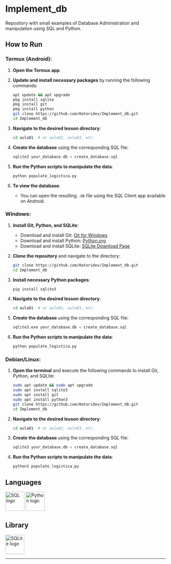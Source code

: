 # Implement_db

Repository with small examples of Database Administration and manipulation using SQL and Python.

## How to Run

### Termux (Android):
1. **Open the Termux app**.
2. **Update and install necessary packages** by running the following commands:
   ```bash
   apt update && apt upgrade
   pkg install sqlite
   pkg install git
   pkg install python
   git clone https://github.com/Hatoridev/Implement_db.git
   cd Implement_db
   ```

3. **Navigate to the desired lesson directory**:
   ```bash
   cd aula01  # or aula02, aula03, etc.
   ```

4. **Create the database** using the corresponding SQL file:
   ```bash
   sqlite3 your_database.db < create_database.sql
   ```

5. **Run the Python scripts to manipulate the data**:
   ```bash
   python populate_logistica.py
   ```

6. **To view the database**:
   - You can open the resulting `.db` file using the SQL Client app available on Android.

### Windows:
1. **Install Git, Python, and SQLite**:
   - Download and install Git: [Git for Windows](https://gitforwindows.org/)
   - Download and install Python: [Python.org](https://www.python.org/downloads/)
   - Download and install SQLite: [SQLite Download Page](https://www.sqlite.org/download.html)

2. **Clone the repository** and navigate to the directory:
   ```bash
   git clone https://github.com/Hatoridev/Implement_db.git
   cd Implement_db
   ```

3. **Install necessary Python packages**:
   ```bash
   pip install sqlite3
   ```

4. **Navigate to the desired lesson directory**:
   ```bash
   cd aula01  # or aula02, aula03, etc.
   ```

5. **Create the database** using the corresponding SQL file:
   ```bash
   sqlite3.exe your_database.db < create_database.sql
   ```

6. **Run the Python scripts to manipulate the data**:
   ```bash
   python populate_logistica.py
   ```

### Debian/Linux:
1. **Open the terminal** and execute the following commands to install Git, Python, and SQLite:
   ```bash
   sudo apt update && sudo apt upgrade
   sudo apt install sqlite3
   sudo apt install git
   sudo apt install python3
   git clone https://github.com/Hatoridev/Implement_db.git
   cd Implement_db
   ```

2. **Navigate to the desired lesson directory**:
   ```bash
   cd aula01  # or aula02, aula03, etc.
   ```

3. **Create the database** using the corresponding SQL file:
   ```bash
   sqlite3 your_database.db < create_database.sql
   ```

4. **Run the Python scripts to manipulate the data**:
   ```bash
   python3 populate_logistica.py
   ```

## Languages

<div align="left">
  <img src="https://cdn-icons-png.flaticon.com/512/5815/5815478.png" height="60" alt="SQL logo" />
  <img src="https://cdn.jsdelivr.net/gh/devicons/devicon/icons/python/python-original.svg" height="60" alt="Python logo" />
</div>

## Library

<div align="left">
  <img src="https://cdn.jsdelivr.net/gh/devicons/devicon/icons/sqlite/sqlite-original.svg" height="60" alt="SQLite logo" />
</div>

---
